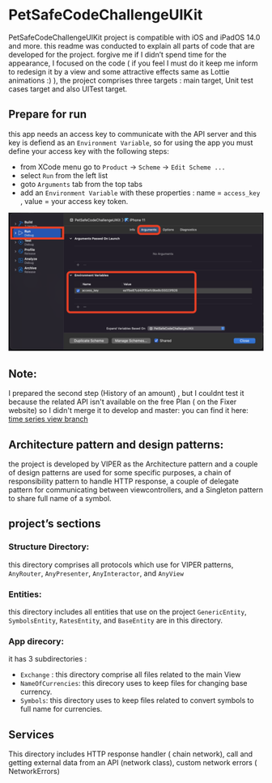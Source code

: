 # PetSafeCodeChallengeUIKit

PetSafeCodeChallengeUIKit project is compatible with iOS and iPadOS 14.0 and more. this readme was conducted to explain all parts of code that are developed for the project. forgive me if I didn’t spend time for the appearance, I focused on the code ( if you feel I must do it keep me inform to redesign it by a view and some attractive effects same as Lottie animations :) ), the project comprises three targets : main target, Unit test cases target and also UITest target.

## Prepare for run

this app needs an access key to communicate with the API server and this key is defiend as an `Environment Variable`, so for using the app you must define your access key with the following steps:

- from XCode menu go to `Product` -> `Scheme` -> `Edit Scheme ...`
- select `Run` from the left list
- goto `Arguments` tab from the top tabs
- add an `Environment Variable` with these properties : name = `access_key` , value = your access key token.

![Environment variable](https://github.com/Mohsenkhodadadzadeh/PetSafeCodeChallengeUIKit/blob/Master/ReadmeImages/envvar.png)


## Note:
I prepared the second step (History of an amount) , but I couldnt test it because the related API isn't available on the free Plan ( on the Fixer website) so I didn't merge it to develop and master: you can find it here: [time series view branch](https://github.com/Mohsenkhodadadzadeh/PetSafeCodeChallengeUIKit/tree/timeSeriesView)


## Architecture pattern and design patterns:
the project is developed by VIPER as the Architecture pattern and a couple of design patterns are used for some specific purposes, a chain of responsibility pattern to handle HTTP response, a couple of delegate pattern for communicating between viewcontrollers, and a Singleton pattern to share full name of a symbol.

## project’s sections

### Structure Directory:
this directory comprises all protocols which use for VIPER patterns, `AnyRouter`, `AnyPresenter`, `AnyInteractor`, and `AnyView`

### Entities:
this directory includes all entities that use on the project `GenericEntity`, `SymbolsEntity`, `RatesEntity`, and `BaseEntity` are in this directory.


### App direcory:
it has 3 subdirectories :

- `Exchange` : this directory comprise all files related to the main View
- `NameOfCurrencies`: this direcory uses to keep files for changing base currency.
- `Symbols`: this directory uses to keep files related to convert symbols to full name for currencies.

## Services
This directory includes HTTP response handler ( chain network), call and getting external data from an API (network class), custom network errors ( NetworkErrors)


